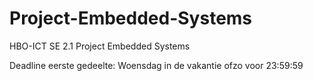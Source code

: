 # Project-Embedded-Systems
HBO-ICT SE 2.1 Project Embedded Systems 

Deadline eerste gedeelte:
Woensdag in de vakantie ofzo voor 23:59:59

